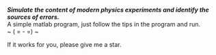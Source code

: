 ***Simulate the content of modern physics experiments and identify the sources of errors.***  
A simple matlab program, just follow the tips in the program and run.  
~ ( = - =) ~  


If it works for you, please give me a star.
